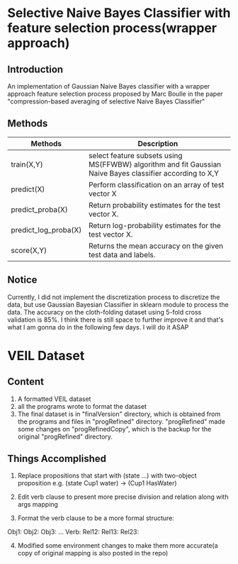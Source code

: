 # Selective Naive Bayes Classifier with feature selection process(wrapper approach)

## Introduction

An implementation of Gaussian Naive Bayes classifier with a wrapper approach feature selection process proposed by Marc Boulle 
in the paper "compression-based averaging of selective Naive Bayes Classifier" 


## Methods


Methods   | Description
-----------|----------------------------------------------
train(X,Y) | select feature subsets using MS(FFWBW) algorithm and fit Gaussian Naive Bayes classifier according to X,Y
predict(X) | Perform classification on an array of test vector X
predict_proba(X) | Return probability estimates for the test vector X.
predict_log_proba(X) | Return log-probability estimates for the test vector X.
score(X,Y) | Returns the mean accuracy on the given test data and labels.



## Notice

Currently, I did not implement the discretization process to discretize the data, but use Gaussian Bayesian Classifier in sklearn module to process the data. The accuracy on the cloth-folding dataset using 5-fold cross validation is 85%. I think there is still space to
further improve it and that's what I am gonna do in the following few days. I will do it ASAP



# VEIL Dataset

## Content

1. A formatted VEIL dataset
2. all the programs wrote to format the dataset
3. The final dataset is in "finalVersion" directory, which is obtained from the programs and files in "progRefined" directory.
   "progRefined" made some changes on "progRefinedCopy", which is the backup for the original "progRefined" directory.  


## Things Accomplished

1. Replace propositions that start with (state ...) with two-object proposition e.g. (state Cup1 water)  ->  (Cup1 HasWater)

2. Edit verb clause to present more precise division and relation along with args mapping

3. Format the verb clause to be a more formal structure:

  Obj1:
  Obj2:
  Obj3:
  ...
  Verb:
  Rel12:
  Rel13:
  Rel23:


4. Modified some environment changes to make them more accurate(a copy of original mapping is also posted in the repo)

